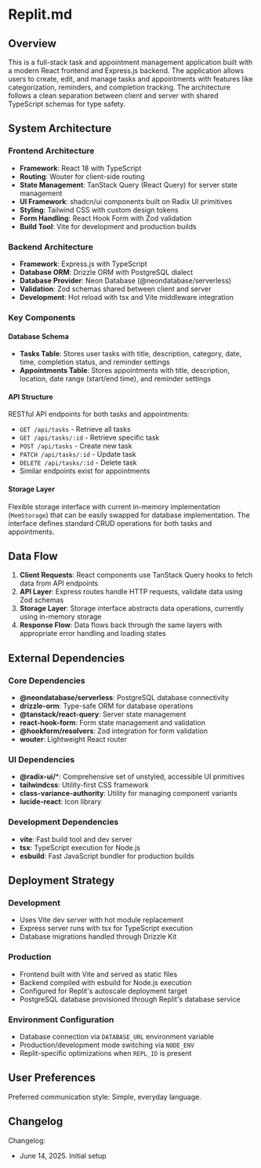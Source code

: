 # Replit.md

## Overview

This is a full-stack task and appointment management application built with a modern React frontend and Express.js backend. The application allows users to create, edit, and manage tasks and appointments with features like categorization, reminders, and completion tracking. The architecture follows a clean separation between client and server with shared TypeScript schemas for type safety.

## System Architecture

### Frontend Architecture
- **Framework**: React 18 with TypeScript
- **Routing**: Wouter for client-side routing
- **State Management**: TanStack Query (React Query) for server state management
- **UI Framework**: shadcn/ui components built on Radix UI primitives
- **Styling**: Tailwind CSS with custom design tokens
- **Form Handling**: React Hook Form with Zod validation
- **Build Tool**: Vite for development and production builds

### Backend Architecture
- **Framework**: Express.js with TypeScript
- **Database ORM**: Drizzle ORM with PostgreSQL dialect
- **Database Provider**: Neon Database (@neondatabase/serverless)
- **Validation**: Zod schemas shared between client and server
- **Development**: Hot reload with tsx and Vite middleware integration

### Key Components

#### Database Schema
- **Tasks Table**: Stores user tasks with title, description, category, date, time, completion status, and reminder settings
- **Appointments Table**: Stores appointments with title, description, location, date range (start/end time), and reminder settings

#### API Structure
RESTful API endpoints for both tasks and appointments:
- `GET /api/tasks` - Retrieve all tasks
- `GET /api/tasks/:id` - Retrieve specific task
- `POST /api/tasks` - Create new task
- `PATCH /api/tasks/:id` - Update task
- `DELETE /api/tasks/:id` - Delete task
- Similar endpoints exist for appointments

#### Storage Layer
Flexible storage interface with current in-memory implementation (`MemStorage`) that can be easily swapped for database implementation. The interface defines standard CRUD operations for both tasks and appointments.

## Data Flow

1. **Client Requests**: React components use TanStack Query hooks to fetch data from API endpoints
2. **API Layer**: Express routes handle HTTP requests, validate data using Zod schemas
3. **Storage Layer**: Storage interface abstracts data operations, currently using in-memory storage
4. **Response Flow**: Data flows back through the same layers with appropriate error handling and loading states

## External Dependencies

### Core Dependencies
- **@neondatabase/serverless**: PostgreSQL database connectivity
- **drizzle-orm**: Type-safe ORM for database operations
- **@tanstack/react-query**: Server state management
- **react-hook-form**: Form state management and validation
- **@hookform/resolvers**: Zod integration for form validation
- **wouter**: Lightweight React router

### UI Dependencies
- **@radix-ui/***: Comprehensive set of unstyled, accessible UI primitives
- **tailwindcss**: Utility-first CSS framework
- **class-variance-authority**: Utility for managing component variants
- **lucide-react**: Icon library

### Development Dependencies
- **vite**: Fast build tool and dev server
- **tsx**: TypeScript execution for Node.js
- **esbuild**: Fast JavaScript bundler for production builds

## Deployment Strategy

### Development
- Uses Vite dev server with hot module replacement
- Express server runs with tsx for TypeScript execution
- Database migrations handled through Drizzle Kit

### Production
- Frontend built with Vite and served as static files
- Backend compiled with esbuild for Node.js execution
- Configured for Replit's autoscale deployment target
- PostgreSQL database provisioned through Replit's database service

### Environment Configuration
- Database connection via `DATABASE_URL` environment variable
- Production/development mode switching via `NODE_ENV`
- Replit-specific optimizations when `REPL_ID` is present

## User Preferences

Preferred communication style: Simple, everyday language.

## Changelog

Changelog:
- June 14, 2025. Initial setup